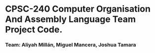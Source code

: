 # CPSC-240 Computer Organisation And Assembly Language Team Project Code.
### Team: Aliyah Millán, Miguel Mancera, Joshua Tamara
